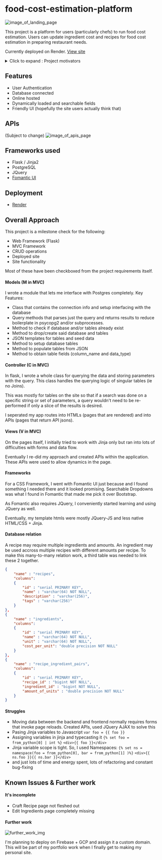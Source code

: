 # food-cost-estimation-platform

![image_of_landing_page](/readme_stuff/landing_page.png)

This project is a platform for users (particularly chefs) to run food cost estimation.
Users can update ingredient cost and recipes for food cost estimation in preparing restaurant needs.

Currently deployed on Render. [View site](https://food-cost-estimation-platform.onrender.com)

<details>
  <summary>Click to expand : Project motivators</summary>
  <img src="/readme_stuff/project_desc.png"></img>
  <img src="/readme_stuff/short_discord.png"></img>
</details>

## Features

- User Authentication
- Database connected
- Online hosted
- Dynamically loaded and searchable fields
- Friendly UI (hopefully the site users actually think that)

## APIs

(Subject to change)
![image_of_apis_page](/readme_stuff/apis.png)

## Frameworks used

- Flask / Jinja2
- PostgreSQL
- JQuery
- [Fomantic UI](https://fomantic-ui.com/)

## Deployment

- [Render](https://render.com/)

## Overall Approach

This project is a milestone check for the following:

- Web Framework (Flask)
- MVC Framework
- CRUD operations
- Deployed site
- Site functionality

Most of these have been checkboxed from the project requirements itself.

#### Models (M in MVC)

I wrote a module that lets me interface with Postgres completely. Key Features:

- Class that contains the connection info and setup interfacing with the database
- Query methods that parses just the query and returns results to reduce boilerplate in psycopg2 and/or subprocesses.
- Method to check if database and/or tables already exist
- Method to drop/create said database and tables
- JSON templates for tables and seed data
- Method to setup database tables
- Method to populate tables from JSON
- Method to obtain table fields (column_name and data_type)

#### Controller (C in MVC)

In flask, I wrote a whole class for querying the data and storing parameters with the query.
This class handles the querying logic of singular tables (ie no Joins).

This was mostly for tables on the site so that if a search was done on a specific string or set of parameters, a query wouldn't need to be re-performed if only a slice of the results is desired.

I seperated my app routes into HTMLs (pages that are rendered) and into APIs (pages that return API jsons).

#### Views (V in MVC)

On the pages itself, I initially tried to work with Jinja only but ran into lots of difficulties with forms and data flow.

Eventually I re-did my approach and created APIs within the application.
These APIs were used to allow dynamics in the page.

#### Frameworks

For a CSS Framework, I went with Fomantic UI just because and I found something I needed there and it looked promising. Searchable Dropdowns was what I found in Fomantic that made me pick it over Bootstrap.

As Fomantic also requires JQuery, I conveniently started learning and using JQuery as well.

Eventually, my template htmls were mostly JQuery-JS and less native HTML/CSS + Jinja.

#### Database relation

A recipe may require multiple ingredients and amounts.
An ingredient may be used accross multiple recipes with different amounts per recipe.
To make this many-to-many relation work, a third table was needed to link these 2 together.

```json
{
    "name" : "recipes",
    "columns": 
    {
        "id" : "serial PRIMARY KEY",
        "name" : "varchar(64) NOT NULL",
        "description" : "varchar(256)",
        "tags" : "varchar(256)"
    }
},
{
    "name" : "ingredients",
    "columns": 
    {
        "id" : "serial PRIMARY KEY",
        "name" : "varchar(64) NOT NULL",
        "unit" : "varchar(64) NOT NULL",
        "cost_per_unit": "double precision NOT NULL"
    }
},
{
    "name" : "recipe_ingredient_pairs",
    "columns": 
    {
        "id" : "serial PRIMARY KEY",
        "recipe_id" : "bigint NOT NULL",
        "ingredient_id" : "bigint NOT NULL",
        "amount_of_units" : "double precision NOT NULL"
    }
}
```

#### Struggles

- Moving data between the backend and frontend normally requires forms that invoke page reloads.
  Created APIs, used JQuery AJAX to solve this
- Pasing Jinja variables to Javascript
  `var foo = {{ foo }}`
- Assigning variables in jinja and typecasting it
  `{% set foo = from_python[0] | int %}`
  `<div>{{ foo }}</div>`
- Jinja variable scope is tight.
  So, I used Namespaces: `{% set ns = namespace(foo = from_python[0], bar = from_python[1] )%}`
  `<div>{{ ns.foo }}{{ ns.bar }}</div>`
- and just lots of time and energy spent, lots of refactoring and constant bug-fixing

## Known Issues & Further work

#### It's incomplete

- Craft Recipe page not fleshed out
- Edit Ingredients page completely missing

#### Further work

![further_work_img](/readme_stuff/further_work.png)

I'm planning to deploy on Firebase + GCP and assign it a custom domain.
This will be part of my portfolio work when I finally get to making my personal site.
